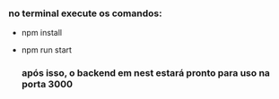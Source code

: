 ### no terminal execute os comandos:
- npm install
- npm run start

  ### após isso, o backend em nest estará pronto para uso na porta 3000
